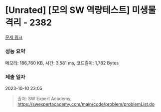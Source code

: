 # [Unrated] [모의 SW 역량테스트] 미생물 격리 - 2382 

[문제 링크](https://swexpertacademy.com/main/code/problem/problemDetail.do?contestProbId=AV597vbqAH0DFAVl) 

### 성능 요약

메모리: 186,760 KB, 시간: 3,581 ms, 코드길이: 1,782 Bytes

### 제출 일자

2023-10-10 23:05



> 출처: SW Expert Academy, https://swexpertacademy.com/main/code/problem/problemList.do